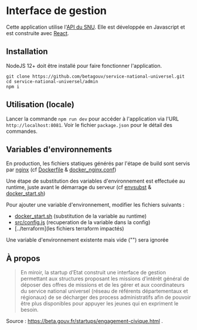 # Interface de gestion

Cette application utilise l'[API du SNU](https://github.com/betagouv/service-national-universel/tree/master/api). Elle est développée en Javascript et est construite avec [React](https://reactjs.org/).

## Installation

NodeJS 12+ doit être installé pour faire fonctionner l'application.

```
git clone https://github.com/betagouv/service-national-universel.git
cd service-national-universel/admin
npm i
```

## Utilisation (locale)

Lancer la commande `npm run dev` pour accéder à l'application via l'URL `http://localhost:8081`. Voir le fichier `package.json` pour le détail des commandes.

## Variables d'environnements

En production, les fichiers statiques générés par l'étape de build sont servis par [nginx](https://nginx.org/en/docs/) (cf [Dockerfile](Dockerfile) & [docker_nginx.conf](docker_nginx.conf))

Une étape de substitution des variables d'environnement est effectuée au runtime, juste avant le démarrage du serveur (cf [envsubst](https://www.gnu.org/software/gettext/manual/html_node/envsubst-Invocation.html) & [docker_start.sh](docker_start.sh))

Pour ajouter une variable d'environnement, modifier les fichiers suivants :

- [docker_start.sh](docker_start.sh) (substitution de la variable au runtime)
- [src/config.js](src/config.js) (recuperation de la variable dans la config)
- [../terraform](les fichiers terraform impactés)

Une variable d'environnement existente mais vide ("") sera ignorée

## À propos

> En miroir, la startup d’Etat construit une interface de gestion permettant aux structures proposant les missions d’intérêt général de déposer des offres de missions et de les gérer et aux coordinateurs du service national universel (réseau de référents départementaux et régionaux) de se décharger des process administratifs afin de pouvoir être plus disponibles pour appuyer les jeunes qui en expriment le besoin.

Source : https://beta.gouv.fr/startups/engagement-civique.html
.

